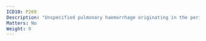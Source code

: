 ```yaml
---
ICD10: P269
Description: "Unspecified pulmonary haemorrhage originating in the perinatal period"
Matters: No
Weight: 0
---
```


